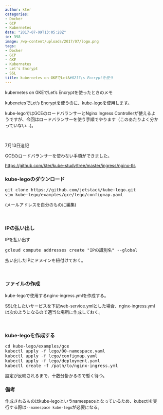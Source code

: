 ```yaml
---
author: kter
categories:
- Docker
- GCP
- Kubernetes
date: "2017-07-09T13:05:28Z"
id: 398
image: /wp-content/uploads/2017/07/logo.png
tags:
- Docker
- GCP
- GKE
- Kubernetes
- Let's Encrypt
- SSL
title: kubernetes on GKEでLet&#8217;s Encryptを使う
---
```

kubernetes on GKEでLet&#8217;s Encryptを使ったときのメモ

kubenetesでLet&#8217;s Encryptを使うのに、[kube-lego](https://github.com/jetstack/kube-lego)を使用します。

kube-legoではGCEのロードバランサーとNginx Ingress Controllerが使えるようですが、今回はロードバランサーを使う手順でやります（このあたりよく分かっていない…)。
  
&nbsp;

7月13日追記
  
GCEのロードバランサーを使わない手順ができました。
  
https://github.com/kter/kube-study/tree/master/ingress/nginx-tls

### kube-legoのダウンロード

<pre class="lang:default decode:true " >git clone https://github.com/jetstack/kube-lego.git
vim kube-lego/examples/gce/lego/configmap.yaml</pre>

(メールアドレスを自分のものに編集)

&nbsp;

### IPの払い出し

IPを払い出す

<pre class="lang:default decode:true " >gcloud compute addresses create "IPの識別名" --global</pre>

払い出したIPにドメインを紐付けておく。

&nbsp;

### ファイルの作成

kube-legoで使用するnginx-ingress.ymlを作成する。
  
SSL化したいサービスを下記web-service.ymlとした場合、nginx-ingress.ymlは次のようになるので適当な場所に作成しておく。





&nbsp;

### kube-legoを作成する

<pre class="lang:default decode:true " >cd kube-lego/examples/gce
kubectl apply -f lego/00-namespace.yaml
kubectl apply -f lego/configmap.yaml
kubectl apply -f lego/deployment.yaml
kubectl create -f /path/to/nginx-ingress.yml</pre>

設定が反映されるまで、十数分掛かるので暫く待つ。

### 備考

作成されるものはkube-legoというnamespaceとなっているため、kubectlを実行する際は`--namespace kube-lego`が必要になる。